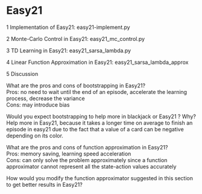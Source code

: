 # Easy21



1 Implementation of Easy21: easy21-implement.py

2 Monte-Carlo Control in Easy21: easy21_mc_control.py

3 TD Learning in Easy21: easy21_sarsa_lambda.py

4 Linear Function Approximation in Easy21: easy21_sarsa_lambda_approx

5 Discussion

What are the pros and cons of bootstrapping in Easy21?<br>
Pros: no need to wait until the end of an episode, accelerate the learning process, decrease the variance <br>
Cons: may introduce bias 


Would you expect bootstrapping to help more in blackjack or Easy21 ? Why? <br>
Help more in Easy21, because it takes a longer time on average to finish an episode in easy21 due to the fact that a value of a card can be negative depending on its color.

What are the pros and cons of function approximation in Easy21?<br>
Pros: memory saving, learning speed acceleration<br>
Cons: can only solve the problem approximately since a function approximator cannot represent all the state-action values accurately 

How would you modify the function approximator suggested in this section to get better results in Easy21?
